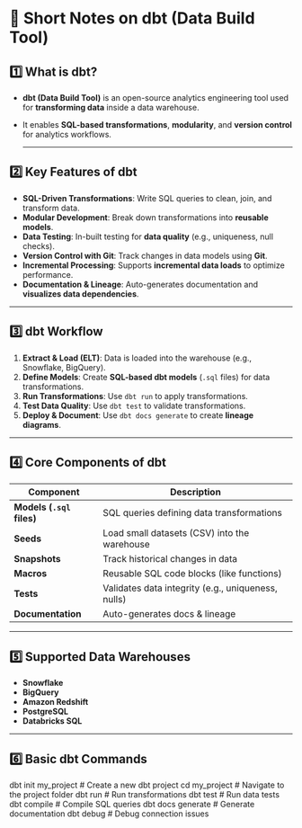 # 📌 Short Notes on dbt (Data Build Tool)

## 1️⃣ What is dbt?
- **dbt (Data Build Tool)** is an open-source analytics engineering tool used for **transforming data** inside a data warehouse.
- It enables **SQL-based transformations**, **modularity**, and **version control** for analytics workflows.
   
  ---

## 2️⃣ Key Features of dbt
- **SQL-Driven Transformations**: Write SQL queries to clean, join, and transform data.
- **Modular Development**: Break down transformations into **reusable models**.
- **Data Testing**: In-built testing for **data quality** (e.g., uniqueness, null checks).
- **Version Control with Git**: Track changes in data models using **Git**.
- **Incremental Processing**: Supports **incremental data loads** to optimize performance.
- **Documentation & Lineage**: Auto-generates documentation and **visualizes data dependencies**.
   
---

## 3️⃣ dbt Workflow
1. **Extract & Load (ELT)**: Data is loaded into the warehouse (e.g., Snowflake, BigQuery).
2. **Define Models**: Create **SQL-based dbt models** (`.sql` files) for data transformations.
3. **Run Transformations**: Use `dbt run` to apply transformations.
4. **Test Data Quality**: Use `dbt test` to validate transformations.
5. **Deploy & Document**: Use `dbt docs generate` to create **lineage diagrams**.

---

## 4️⃣ Core Components of dbt
| **Component** | **Description** |
|--------------|---------------|
| **Models (`.sql` files)** | SQL queries defining data transformations |
| **Seeds** | Load small datasets (CSV) into the warehouse |
| **Snapshots** | Track historical changes in data |
| **Macros** | Reusable SQL code blocks (like functions) |
| **Tests** | Validates data integrity (e.g., uniqueness, nulls) |
| **Documentation** | Auto-generates docs & lineage |
   
---

## 5️⃣ Supported Data Warehouses
- **Snowflake**
- **BigQuery**
- **Amazon Redshift**
- **PostgreSQL**
- **Databricks SQL**

---

## 6️⃣ Basic dbt Commands
dbt init my_project    # Create a new dbt project
cd my_project          # Navigate to the project folder
dbt run                # Run transformations
dbt test               # Run data tests
dbt compile            # Compile SQL queries
dbt docs generate      # Generate documentation
dbt debug              # Debug connection issues
